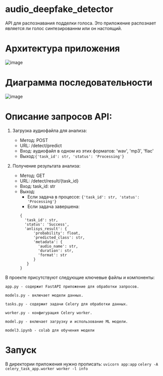 # audio_deepfake_detector

API для распознавания подделки голоса. Это приложение распознает является ли голос синтезированнм или он настоящий.

# Архитектура приложения
![image](https://github.com/KamyshanskijGA/audio_deepfake_detector/assets/86370005/6a629854-1544-4945-bd77-5641776f7563)

# Диаграмма последовательности
![image](https://github.com/KamyshanskijGA/audio_deepfake_detector/assets/86370005/91524a7c-cea0-4a48-ab29-51abbc1a5e41)

# Описание запросов API:
1. Загрузка аудиофайла для анализа:
    - Метод: POST
    - URL: /detect/predict
    - Вход: аудиофайл  в одном из этих форматов: 'wav', 'mp3', 'flac'
    - Выход:```{'task_id': str, 'status': 'Processing'}```

2. Получение результата анализа:
    - Метод: GET
    - URL: /detect/result/{task_id}
    - Вход: task_id: str
    - Выход:
        - Если задача в процессе: ```{'task_id': str, 'status': 'Processing'}```
        - Если задача завершена: 
      ```
      {
        'task_id': str, 
        'status': 'Success', 
        'anlisys_result': {
            'probability': float, 
            'predicted_class': str, 
            'metadata': {
              'audio_name': str, 
              'duration': str, 
              'format': str
            }
         }
      }
      ```
В проекте присутствуют следующие ключевые файлы и компоненты:

    app.py - содержит FastAPI приложение для обработки запросов.
    
    models.py - включает модели данных.
    
    tasks.py - содержит задачи Celery для обработки данных.
    
    worker.py - конфигурация Celery worker.
    
    model.py - включает загрузку и использование ML модели.

    model3.ipynb - colab для обучения модели

# Запуск
В директории приложения нужно прописать:
    ```uvicorn app:app```
    ```celery -A celery_task_app.worker worker -l info```
